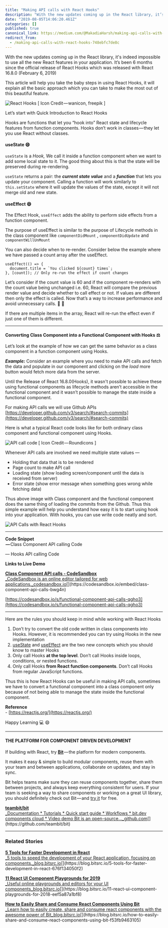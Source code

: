 ```yaml
---
title: "Making API calls with React Hooks"
description: "With the new updates coming up in the React library, it’s indeed impossible to use all the new React features in your application. It’s…"
date: "2019-08-05T14:06:20.461Z"
categories: []
published: true
canonical_link: https://medium.com/@MakadiaHarsh/making-api-calls-with-react-hooks-748ebfc7de8c
redirect_from:
  - /making-api-calls-with-react-hooks-748ebfc7de8c
---
```


With the new updates coming up in the React library, it's indeed impossible to use all the new React features in your application. It’s been 6 months since the official release of React Hooks which was released with React 16.8.0 (February 6, 2019)

This article will help you take the baby steps in using React Hooks, it will explain all the basic approach which you can take to make the most out of this beautiful feature.

![React Hooks \[ Icon Credit — [wanicon](https://www.flaticon.com/authors/wanicon), [freepik](https://www.freepik.com/) \]](./asset-1.jpeg)

Let’s start with Quick Introduction to React Hooks

Hooks are functions that let you “hook into” React state and lifecycle features from function components. Hooks don’t work in classes — they let you use React without classes.

#### useState 😄

`useState` is a _Hook,_ We call it inside a function component when we want to add some local state to it. The good thing about this is that the state will be preserved during re-rendering.

`useState` returns a pair: the **_current state value_** and a **_function_** that lets you update your component. Calling a function will work similarly to `this.setState` where it will update the values of the state, except it will not merge old and new state.

#### useEffect 😄

The Effect Hook, `useEffect` adds the ability to perform side effects from a function component.

The purpose of useEffect is similar to the purpose of Lifecycle methods in the class component like `componentDidMount` , `componentDidUpdate` and `componentWillUnMount`

You can also decide when to re-render. Consider below the example where we have passed a count array after the useEffect.

```
useEffect(() => {
  document.title = `You clicked ${count} times`;
}, [count]); // Only re-run the effect if count changes
```

Let’s consider if the count value is 60 and if the component re-renders with the count value being unchanged i.e. 60, React will compare the previous render value and decide whether to call effect or not. If values are different then only the effect is called. Now that’s a way to increase performance and avoid unnecessary calls. 💯 🚀

If there are multiple items in the array, React will re-run the effect even if just one of them is different.

---

#### Converting Class Component into a Functional Component with Hooks ⚖️

Let’s look at the example of how we can get the same behavior as a class component in a function component using Hooks.

**_Example:_** Consider an example where you need to make API calls and fetch the data and populate in our component and clicking on the _load_ more button would fetch more data from the server.

Until the Release of React 16.8.0(Hooks), it wasn't possible to achieve these using functional components as lifecycle methods aren’t accessible in the functional component and it wasn’t possible to manage the state inside a functional component.

For making API calls we will use Github APIs [https://developer.github.com/v3/search/#search-commits](https://developer.github.com/v3/search/#search-commits)

Here is what a typical React code looks like for both ordinary class component and functional component using Hooks.

![API call code \[ Icon Credit — R[oundicons](https://www.flaticon.com/authors/roundicons) \]](./asset-2.png)

Whenever API calls are involved we need multiple state values —

-   Holding that data that is to be rendered
-   Page count to make API call
-   Loading state (show loading screen/component until the data is received from server)
-   Error state (show error message when something goes wrong while fetching data)

Thus above image with Class component and the functional component does the same thing of loading the commits from the Github. Thus this simple example will help you understand how easy it is to start using hook into your application. With hooks, you can use write code neatly and sort.

![API Calls with React Hooks](./asset-3.gif)

---

**Code Snippet  
 —** Class Component API calling Code

— Hooks API calling Code

**Links to Live Demo**

[**Class Component API calls - CodeSandbox**  
_CodeSandbox is an online editor tailored for web applications._codesandbox.io](https://codesandbox.io/embed/class-component-api-calls-bwg4n "https://codesandbox.io/embed/class-component-api-calls-bwg4n")[](https://codesandbox.io/embed/class-component-api-calls-bwg4n)

[https://codesandbox.io/s/functional-component-api-calls-qgho3](https://codesandbox.io/s/functional-component-api-calls-qgho3)

---

Here are the rules you should keep in mind while working with React Hooks

1.  Don’t try to convert the old code written in class components into Hooks. However, it is recommended you can try using Hooks in the new implementation
2.  [useState](https://reactjs.org/docs/hooks-overview.html#state-hook) and [useEffect](https://reactjs.org/docs/hooks-overview.html#effect-hook) are the two new concepts which you should know to master Hooks
3.  Only call Hooks **at the top level**. Don’t call Hooks inside loops, conditions, or nested functions.
4.  Only call Hooks **from React function components**. Don’t call Hooks from regular JavaScript functions.

Thus this is how React Hooks can be useful in making API calls, sometimes we have to convert a functional component into a class component only because of not being able to manage the state inside the functional component.

**Reference**  
\- [https://reactjs.org/](https://reactjs.org/)

Happy Learning 💻 😄

---

#### THE PLATFORM FOR COMPONENT DRIVEN DEVELOPMENT

If building with React, try [**Bit**](https://bit.dev) — the platform for modern components.



It makes it easy & simple to build modular components, reuse them with your team and between applications, collaborate on updates, and stay in sync.

Bit helps teams make sure they can reuse components together, share them between projects, and always keep everything consistent for users. If your team is seeking a way to share components or working on a great UI library, you should definitely check out Bit — and [try it](https://bit.dev) for free.

[**teambit/bit**  
_Documentation \* Tutorials \* Quick start guide \* Workflows \* bit.dev components cloud \* Video demo Bit is an open-source…_github.com](https://github.com/teambit/bit "https://github.com/teambit/bit")[](https://github.com/teambit/bit)

---

### Related Stories

[**5 Tools for Faster Development in React**  
_5 tools to speed the development of your React application, focusing on components._blog.bitsrc.io](https://blog.bitsrc.io/5-tools-for-faster-development-in-react-676f134050f2 "https://blog.bitsrc.io/5-tools-for-faster-development-in-react-676f134050f2")[](https://blog.bitsrc.io/5-tools-for-faster-development-in-react-676f134050f2)

[**11 React UI Component Playgrounds for 2019**  
_Useful online playgrounds and editors for your UI components_blog.bitsrc.io](https://blog.bitsrc.io/11-react-ui-component-playgrounds-for-2018-eef5a87a1bf8 "https://blog.bitsrc.io/11-react-ui-component-playgrounds-for-2018-eef5a87a1bf8")[](https://blog.bitsrc.io/11-react-ui-component-playgrounds-for-2018-eef5a87a1bf8)

[**How to Easily Share and Consume React Components Using Bit**  
_Learn how to easily create, share and consume react components with the awesome power of Bit_blog.bitsrc.io](https://blog.bitsrc.io/how-to-easily-share-and-consume-react-components-using-bit-f53fb9463105 "https://blog.bitsrc.io/how-to-easily-share-and-consume-react-components-using-bit-f53fb9463105")[](https://blog.bitsrc.io/how-to-easily-share-and-consume-react-components-using-bit-f53fb9463105)
